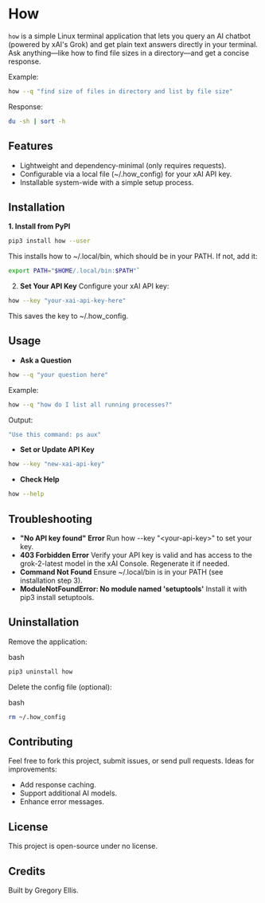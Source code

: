 # How

`how` is a simple Linux terminal application that lets you query an AI chatbot (powered by xAI's Grok) and get plain text answers directly in your terminal. Ask anything—like how to find file sizes in a directory—and get a concise response.

Example:
```bash
how --q "find size of files in directory and list by file size"
```

Response:
```bash
du -sh | sort -h
```

## **Features**

* Lightweight and dependency-minimal (only requires requests).  
* Configurable via a local file (\~/.how\_config) for your xAI API key.  
* Installable system-wide with a simple setup process.
 
## **Installation**

**1. Install from PyPI**  
 
```bash
pip3 install how --user
```
   
This installs how to \~/.local/bin, which should be in your PATH. If not, add it:  
```bash
export PATH="$HOME/.local/bin:$PATH"` 
```

2. **Set Your API Key** Configure your xAI API key:   
```bash
how --key "your-xai-api-key-here"
```
This saves the key to \~/.how\_config.

## **Usage**

* **Ask a Question**   
```bash
how --q "your question here"
```
Example:   
```bash
how --q "how do I list all running processes?"
```
Output:   
```bash
"Use this command: ps aux"
```

* **Set or Update API Key**   
```bash
how --key "new-xai-api-key"
```

* **Check Help**   
```bash
how --help
```

## **Troubleshooting**

* **"No API key found" Error** Run how \--key "\<your-api-key\>" to set your key.  
* **403 Forbidden Error** Verify your API key is valid and has access to the grok-2-latest model in the xAI Console. Regenerate it if needed.  
* **Command Not Found** Ensure \~/.local/bin is in your PATH (see installation step 3).  
* **ModuleNotFoundError: No module named 'setuptools'** Install it with pip3 install setuptools.

## **Uninstallation**

Remove the application:

bash  
```bash
pip3 uninstall how
```

Delete the config file (optional):

bash  
```bash
rm ~/.how_config
```

## **Contributing**

Feel free to fork this project, submit issues, or send pull requests. Ideas for improvements:

* Add response caching.  
* Support additional AI models.  
* Enhance error messages.

## **License**

This project is open-source under no license.

## **Credits**

Built by Gregory Ellis.
 

